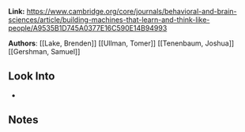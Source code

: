 
**Link:** https://www.cambridge.org/core/journals/behavioral-and-brain-sciences/article/building-machines-that-learn-and-think-like-people/A9535B1D745A0377E16C590E14B94993

**Authors**: [[Lake, Brenden]] [[Ullman, Tomer]] [[Tenenbaum, Joshua]] [[Gershman, Samuel]]

## Look Into
 - 

## Notes

